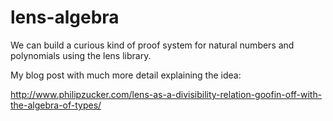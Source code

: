 # lens-algebra


We can build a curious kind of proof system for natural numbers and polynomials using the lens library.

My blog post with much more detail explaining the idea:

http://www.philipzucker.com/lens-as-a-divisibility-relation-goofin-off-with-the-algebra-of-types/